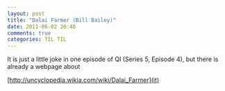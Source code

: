 ```yaml
---
layout: post
title: "Dalai Farmer (Bill Bailey)"
date: 2011-06-02 20:40
comments: true
categories: TIL TIL
---
```


It is just a little joke in one episode of QI (Series 5, Episode 4), but there is already a webpage about 

[http://uncyclopedia.wikia.com/wiki/Dalai_Farmer](it)

